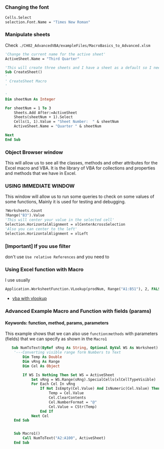 
##


### Changing the font

```vb
Cells.Select
selection.Font.Name = "Times New Roman"

```


### Manipulate sheets
Check `./CH02_AdvancedVBA/exampleFiles/MacroBasics_to_Advanced.xlsm`

```vb
'Change the current name for the active sheet'
ActiveSheet.Name = "Third Quarter"

'This will create three sheets and I have a sheet as a default so I needed to shift my selection sheet by 1 to start from the second sheet'
Sub CreateSheet()
'
' CreateSheet Macro
'

'
Dim sheetNum As Integer

For sheetNum = 1 To 3
    Sheets.Add After:=ActiveSheet
    Sheets(sheetNum + 1).Select
    Cells(1, 1).Value = "Sheet Number:  " & sheetNum
    ActiveSheet.Name = "Quarter " & sheetNum

Next
End Sub


```
### Object Browser window
This will allow us to see all the classes, methods and other attributes for the
Excel macro and VBA. It is the library of VBA for collections and properties
and methods that we have in Excel.

### USING IMMEDIATE WINDOW
This window will allow us to run some queries to check on some values of some
functions, Mainly it is used for testing and debugging.

```vb
?Worksheets.Count
?Range("B3").Value
'This will center your value in the selected cell'
Selection.HorizontalAlignment = xlCenterAcrossSelection
'Also you can center to the left'
Selection.HorizontalAlignment = xlLeft

```



### [Important] If you use filter
don't use `Use relative References` and you need to

### Using Excel function with Macro
I use usually
```vb
Application.WorksheetFunction.VLookup(prodNum, Range("A1:B51"), 2, FALSE)
```
- [vba with vlookup](https://spreadsheeto.com/vba-vlookup/)

### Advanced Example Macro and Function with fields (params)
#### Keywords: function, method, params, parameters
This example shows that we can also use `function`:`methods` with parameters (fields) that we can specify as shown in the `Macro1`

```vb
   Sub NumToText(ByRef sRng As String, Optional ByVal WS As Worksheet)
    '---Converting visible range form Numbers to Text
        Dim Temp As Double
        Dim vRng As Range
        Dim Cel As Object

        If WS Is Nothing Then Set WS = ActiveSheet
            Set vRng = WS.Range(sRng).SpecialCells(xlCellTypeVisible)
            For Each Cel In vRng
                If Not IsEmpty(Cel.Value) And IsNumeric(Cel.Value) Then
                    Temp = Cel.Value
                    Cel.ClearContents
                    Cel.NumberFormat = "@"
                    Cel.Value = CStr(Temp)
                End If
            Next Cel
    End Sub


    Sub Macro1()
        Call NumToText("A2:A100", ActiveSheet)
    End Sub
```
